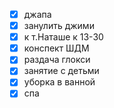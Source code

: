 - [x] джапа 
- [x] занулить джими
- [x] к т.Наташе к 13-30
- [x] конспект ШДМ
- [x] раздача глокси
- [x] занятие с детьми
- [x] уборка в ванной
- [x] спа
